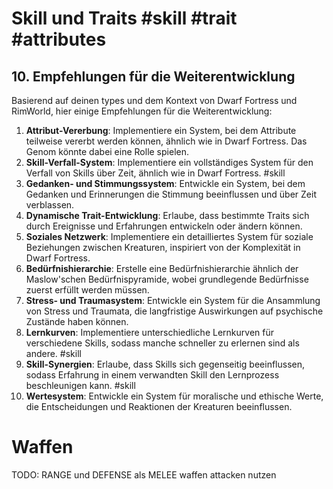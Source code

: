 # Skill und Traits #skill #trait #attributes

## 10. Empfehlungen für die Weiterentwicklung

Basierend auf deinen types und dem Kontext von Dwarf Fortress und RimWorld, hier einige Empfehlungen für die Weiterentwicklung:

1. **Attribut-Vererbung**: Implementiere ein System, bei dem Attribute teilweise vererbt werden können, ähnlich wie in Dwarf Fortress. Das Genom könnte dabei eine Rolle spielen.
2. **Skill-Verfall-System**: Implementiere ein vollständiges System für den Verfall von Skills über Zeit, ähnlich wie in Dwarf Fortress. #skill
3. **Gedanken- und Stimmungssystem**: Entwickle ein System, bei dem Gedanken und Erinnerungen die Stimmung beeinflussen und über Zeit verblassen.
4. **Dynamische Trait-Entwicklung**: Erlaube, dass bestimmte Traits sich durch Ereignisse und Erfahrungen entwickeln oder ändern können.
5. **Soziales Netzwerk**: Implementiere ein detailliertes System für soziale Beziehungen zwischen Kreaturen, inspiriert von der Komplexität in Dwarf Fortress.
6. **Bedürfnishierarchie**: Erstelle eine Bedürfnishierarchie ähnlich der Maslow'schen Bedürfnispyramide, wobei grundlegende Bedürfnisse zuerst erfüllt werden müssen.
7. **Stress- und Traumasystem**: Entwickle ein System für die Ansammlung von Stress und Traumata, die langfristige Auswirkungen auf psychische Zustände haben können.
8. **Lernkurven**: Implementiere unterschiedliche Lernkurven für verschiedene Skills, sodass manche schneller zu erlernen sind als andere. #skill
9. **Skill-Synergien**: Erlaube, dass Skills sich gegenseitig beeinflussen, sodass Erfahrung in einem verwandten Skill den Lernprozess beschleunigen kann. #skill
10. **Wertesystem**: Entwickle ein System für moralische und ethische Werte, die Entscheidungen und Reaktionen der Kreaturen beeinflussen.


# Waffen 
  TODO: RANGE und DEFENSE als MELEE waffen attacken nutzen